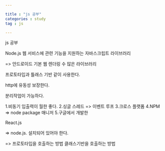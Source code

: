 ```yaml
---

title : "js 공부"
categories : study
tag : js

---
```


js 공부

Node.js
웹 서비스에 관련 기능을 지원하는 자바스크립트 라이브러리

=> 안드로이드 기본 웹 렌더링 수 많은 라이브러리

프로토타입과 틀래스 기반 같이 사용한다.

http에 유동성 보장한다.

분리작업이 가능하다.

1.비동기 입출력이 월한 좋다.
2.싱글 스레드 => 이벤트 루프
3.크로스 플랫폼
4.NPM => node package 매니저
5.구글에서 개발한


React.js

=> node.js. 설치되어 있어야 한다.

=> 프로토타입을 호출하는 방법
클래스기반을 호출하는 방법
